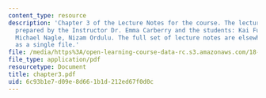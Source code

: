 ```yaml
---
content_type: resource
description: 'Chapter 3 of the Lecture Notes for the course. The lecture notes were
  prepared by the Instructor Dr. Emma Carberry and the students: Kai Fung, David Glasser,
  Michael Nagle, Nizam Ordulu. The full set of lecture notes are elsewhere available
  as a single file.'
file: /media/https%3A/open-learning-course-data-rc.s3.amazonaws.com/18-994-seminar-in-geometry-fall-2004/6c93b1e7d09e8d661b1d212ed67f0d0c_chapter3.pdf
file_type: application/pdf
resourcetype: Document
title: chapter3.pdf
uid: 6c93b1e7-d09e-8d66-1b1d-212ed67f0d0c
---
```

